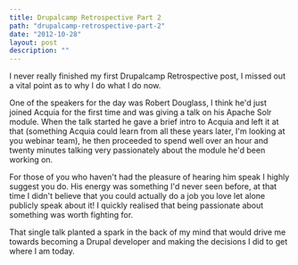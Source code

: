 ```yaml
---
title: Drupalcamp Retrospective Part 2
path: "drupalcamp-retrospective-part-2"
date: "2012-10-28"
layout: post
description: ""
---
```

I never really finished my first Drupalcamp Retrospective post, I missed out a vital point as to why I do what I do now.

One of the speakers for the day was Robert Douglass, I think he'd just joined Acquia for the first time and was giving a talk on his Apache Solr module. When the talk started he gave a brief intro to Acquia and left it at that (something Acquia could learn from all these years later, I'm looking at you webinar team), he then proceeded to spend well over an hour and twenty minutes talking very passionately about the module he'd been working on.

For those of you who haven't had the pleasure of hearing him speak I highly suggest you do. His energy was something I'd never seen before, at that time I didn't believe that you could actually do a job you love let alone publicly speak about it! I quickly realised that being passionate about something was worth fighting for.

That single talk planted a spark in the back of my mind that would drive me towards becoming a Drupal developer and making the decisions I did to get where I am today.

